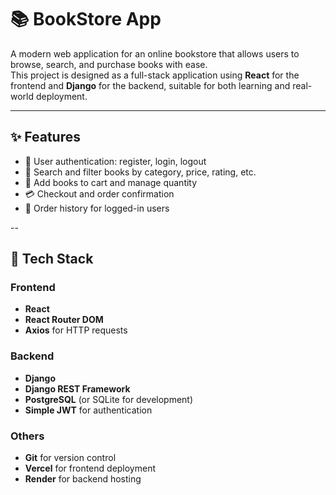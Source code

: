 # 📚 BookStore App

A modern web application for an online bookstore that allows users to browse, search, and purchase books with ease.  
This project is designed as a full-stack application using **React** for the frontend and **Django** for the backend, suitable for both learning and real-world deployment.

---

## ✨ Features

- 🔐 User authentication: register, login, logout
- 🔎 Search and filter books by category, price, rating, etc.
- 🛒 Add books to cart and manage quantity
- 💳 Checkout and order confirmation
- 🧾 Order history for logged-in users

--

## 🧰 Tech Stack

### Frontend

- **React**
- **React Router DOM**
- **Axios** for HTTP requests

### Backend

- **Django**
- **Django REST Framework**
- **PostgreSQL** (or SQLite for development)
- **Simple JWT** for authentication

### Others

- **Git** for version control
- **Vercel** for frontend deployment
- **Render** for backend hosting
